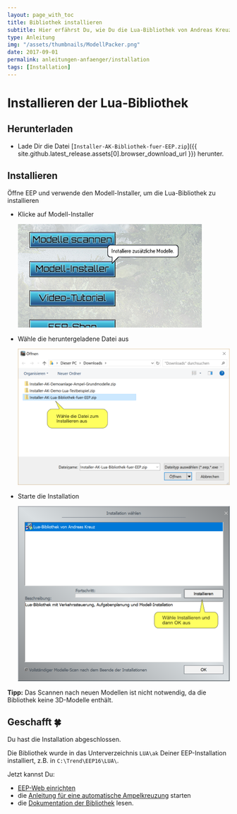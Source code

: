 ```yaml
---
layout: page_with_toc
title: Bibliothek installieren
subtitle: Hier erfährst Du, wie Du die Lua-Bibliothek von Andreas Kreuz herunterladen und direkt in EEP installieren kannst.
type: Anleitung
img: "/assets/thumbnails/ModellPacker.png"
date: 2017-09-01
permalink: anleitungen-anfaenger/installation
tags: [Installation]
---
```


# Installieren der Lua-Bibliothek

## Herunterladen

- Lade Dir die Datei [`Installer-AK-Bibliothek-fuer-EEP.zip`]({{ site.github.latest_release.assets[0].browser_download_url }}) herunter.

## Installieren

Öffne EEP und verwende den Modell-Installer, um die Lua-Bibliothek zu installieren

- Klicke auf Modell-Installer

  ![BILD](../assets/tutorial/installation/Installation-Modell-Installer.png)

- Wähle die heruntergeladene Datei aus

  ![BILD](../assets/tutorial/installation/Installation-Datei-waehlen.png)

- Starte die Installation

  ![BILD](../assets/tutorial/installation/Installation-Modell-installieren.png)

**Tipp:** Das Scannen nach neuen Modellen ist nicht notwendig, da die Bibliothek keine 3D-Modelle enthält.

## Geschafft 🍀

Du hast die Installation abgeschlossen.

Die Bibliothek wurde in das Unterverzeichnis `LUA\ak` Deiner EEP-Installation installiert, z.B. in `C:\Trend\EEP16\LUA\`.

Jetzt kannst Du:

- [EEP-Web einrichten](../anleitungen-fortgeschrittene/einrichten-von-eep-web)
- die [Anleitung für eine automatische Ampelkreuzung](../anleitungen-fortgeschrittene/ampelkreuzung) starten
- die [Dokumentation der Bibliothek](../LUA/ak/) lesen.
